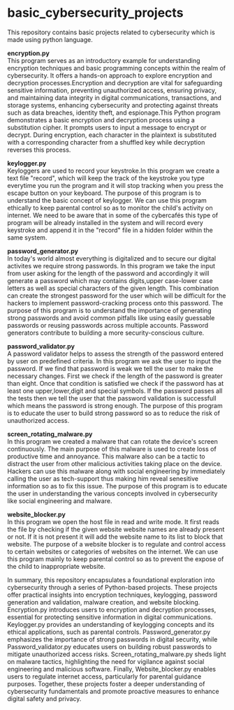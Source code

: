 # basic_cybersecurity_projects
This repository contains basic projects related to cybersecurity which is made using python language.

**encryption.py**<br>
This program serves as an introductory example for understanding encryption techniques and basic programming concepts within the realm of cybersecurity. It offers a hands-on approach to explore encryption and decryption processes.Encryption and decryption are vital for safeguarding sensitive information, preventing unauthorized access, ensuring privacy, and maintaining data integrity in digital communications, transactions, and storage systems, enhancing cybersecurity and protecting against threats such as data breaches, identity theft, and espionage.This Python program demonstrates a basic encryption and decryption process using a substitution cipher. It prompts users to input a message to encrypt or decrypt. During encryption, each character in the plaintext is substituted with a corresponding character from a shuffled key while decryption reverses this process.

**keylogger.py**<br>
Keyloggers are used to record your keystroke.In this program we create a text file "record", which will keep the track of the keystroke you type everytime you run the program and it will stop tracking when you press the escape button on your keyboard. The purpose of this program is to understand the basic concept of keylogger. We can use this program ethically to keep parental control so as to monitor the child's activity on internet. We need to be aware that in some of the cybercafés this type of program will be already installed in the system and will record every keystroke and append it in the "record" file in a hidden folder within the same system.

**password_generator.py**<br>
In today's world almost everything is digitalized and to secure our digital activites we require strong passwords. In this program we take the input from user asking for the length of the password and accordingly it will generate a password which may contains digits,upper case-lower case letters as well as special characters of the given length. This combination can create the strongest password for the user which will be difficult for the hackers to implement password-cracking process onto this password. The purpose of this program is to understand the importance of  generating strong passwords and avoid common pitfalls like using easily guessable passwords or reusing passwords across multiple accounts. Password generators contribute to building a more security-conscious culture.

**password_validator.py**<br>
A password validator helps to assess the strength of the password entered by user on predefined criteria. In this program we ask the user to input the password. If we find that password is weak we tell the user to make the necessary changes. First we check if the length of the password is greater than eight. Once that condition is satisfied we check if the password has at least one upper,lower,digit and special symbols. If the password passes all the tests then we tell the user that the password validation is successfull which means the password is strong enough. The purpose of this program is to educate the user to build strong password so as to reduce the risk of unauthorized access.

**screen_rotating_malware.py**<br>
In this program we created a malware that can rotate the device's screen continuously. The main purpose of this malware is used to create loss of productive time and annoyance. This malware also can be a tactic to distract the user from other malicious activities taking place on the device. Hackers can use this malware along with social engineering by immediately calling the user as tech-support thus making him reveal senesitive information so as to fix this issue. The purpose of this program is to educate the user in understanding the various concepts involved in cybersecurity like social engineering and malware.

**website_blocker.py**<br>
In this program we open the host file in read and write mode. It first reads the file by checking if the given website website names are already present or not. If it is not present it will add the website name to its list to block that website. The purpose of a website blocker is to regulate and control access to certain websites or categories of websites on the internet. We can use this program mainly to keep parental control so as to prevent the expose of the child to inappropriate website.

In summary, this repository encapsulates a foundational exploration into cybersecurity through a series of Python-based projects. These projects offer practical insights into encryption techniques, keylogging, password generation and validation, malware creation, and website blocking. Encryption.py introduces users to encryption and decryption processes, essential for protecting sensitive information in digital communications. Keylogger.py provides an understanding of keylogging concepts and its ethical applications, such as parental controls. Password_generator.py emphasizes the importance of strong passwords in digital security, while Password_validator.py educates users on building robust passwords to mitigate unauthorized access risks. Screen_rotating_malware.py sheds light on malware tactics, highlighting the need for vigilance against social engineering and malicious software. Finally, Website_blocker.py enables users to regulate internet access, particularly for parental guidance purposes. Together, these projects foster a deeper understanding of cybersecurity fundamentals and promote proactive measures to enhance digital safety and privacy.

